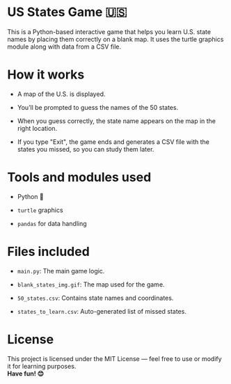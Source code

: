 # US States Game 🇺🇸
This is a Python-based interactive game that helps you learn U.S. state names by placing them correctly on a blank map. It uses the turtle graphics module along with data from a CSV file. 

# How it works
- A map of the U.S. is displayed.

- You’ll be prompted to guess the names of the 50 states.

- When you guess correctly, the state name appears on the map in the right location.

- If you type "Exit", the game ends and generates a CSV file with the states you missed, so you can study them later.

# Tools and modules used
- Python 🐍

- `turtle` graphics

- `pandas` for data handling

# Files included
- `main.py`: The main game logic.

- `blank_states_img.gif`: The map used for the game.

- `50_states.csv`: Contains state names and coordinates.

- `states_to_learn.csv`: Auto-generated list of missed states.

# License
This project is licensed under the MIT License — feel free to use or modify it for learning purposes.
<br>**Have fun! 😊**
